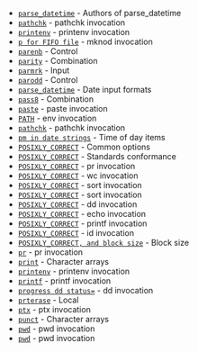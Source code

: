 - [`parse_datetime`](https://www.gnu.org/software/coreutils/manual/html_node/Authors-of-parse_005fdatetime.html#index-authors-of-parse_005fdatetime) - Authors of parse_datetime
- [`pathchk`](https://www.gnu.org/software/coreutils/manual/html_node/pathchk-invocation.html#index-exit-status-of-pathchk) - pathchk invocation
- [`printenv`](https://www.gnu.org/software/coreutils/manual/html_node/printenv-invocation.html#index-exit-status-of-printenv) - printenv invocation
- [`p for FIFO file`](https://www.gnu.org/software/coreutils/manual/html_node/mknod-invocation.html#index-p-for-FIFO-file) - mknod invocation
- [`parenb`](https://www.gnu.org/software/coreutils/manual/html_node/Control.html#index-parenb) - Control
- [`parity`](https://www.gnu.org/software/coreutils/manual/html_node/Combination.html#index-parity) - Combination
- [`parmrk`](https://www.gnu.org/software/coreutils/manual/html_node/Input.html#index-parmrk) - Input
- [`parodd`](https://www.gnu.org/software/coreutils/manual/html_node/Control.html#index-parodd) - Control
- [`parse_datetime`](https://www.gnu.org/software/coreutils/manual/html_node/Date-input-formats.html#index-parse_005fdatetime) - Date input formats
- [`pass8`](https://www.gnu.org/software/coreutils/manual/html_node/Combination.html#index-pass8) - Combination
- [`paste`](https://www.gnu.org/software/coreutils/manual/html_node/paste-invocation.html#index-paste) - paste invocation
- [`PATH`](https://www.gnu.org/software/coreutils/manual/html_node/env-invocation.html#index-PATH) - env invocation
- [`pathchk`](https://www.gnu.org/software/coreutils/manual/html_node/pathchk-invocation.html#index-pathchk) - pathchk invocation
- [`pm in date strings`](https://www.gnu.org/software/coreutils/manual/html_node/Time-of-day-items.html#index-pm-in-date-strings) - Time of day items
- [`POSIXLY_CORRECT`](https://www.gnu.org/software/coreutils/manual/html_node/Common-options.html#index-POSIXLY_005fCORRECT) - Common options
- [`POSIXLY_CORRECT`](https://www.gnu.org/software/coreutils/manual/html_node/Standards-conformance.html#index-POSIXLY_005fCORRECT-1) - Standards conformance
- [`POSIXLY_CORRECT`](https://www.gnu.org/software/coreutils/manual/html_node/pr-invocation.html#index-POSIXLY_005fCORRECT-2) - pr invocation
- [`POSIXLY_CORRECT`](https://www.gnu.org/software/coreutils/manual/html_node/wc-invocation.html#index-POSIXLY_005fCORRECT-3) - wc invocation
- [`POSIXLY_CORRECT`](https://www.gnu.org/software/coreutils/manual/html_node/sort-invocation.html#index-POSIXLY_005fCORRECT-4) - sort invocation
- [`POSIXLY_CORRECT`](https://www.gnu.org/software/coreutils/manual/html_node/sort-invocation.html#index-POSIXLY_005fCORRECT-5) - sort invocation
- [`POSIXLY_CORRECT`](https://www.gnu.org/software/coreutils/manual/html_node/dd-invocation.html#index-POSIXLY_005fCORRECT-6) - dd invocation
- [`POSIXLY_CORRECT`](https://www.gnu.org/software/coreutils/manual/html_node/echo-invocation.html#index-POSIXLY_005fCORRECT-7) - echo invocation
- [`POSIXLY_CORRECT`](https://www.gnu.org/software/coreutils/manual/html_node/printf-invocation.html#index-POSIXLY_005fCORRECT-8) - printf invocation
- [`POSIXLY_CORRECT`](https://www.gnu.org/software/coreutils/manual/html_node/id-invocation.html#index-POSIXLY_005fCORRECT-9) - id invocation
- [`POSIXLY_CORRECT, and block size`](https://www.gnu.org/software/coreutils/manual/html_node/Block-size.html#index-POSIXLY_005fCORRECT_002c-and-block-size) - Block size
- [`pr`](https://www.gnu.org/software/coreutils/manual/html_node/pr-invocation.html#index-pr) - pr invocation
- [`print`](https://www.gnu.org/software/coreutils/manual/html_node/Character-arrays.html#index-print) - Character arrays
- [`printenv`](https://www.gnu.org/software/coreutils/manual/html_node/printenv-invocation.html#index-printenv) - printenv invocation
- [`printf`](https://www.gnu.org/software/coreutils/manual/html_node/printf-invocation.html#index-printf) - printf invocation
- [`progress dd status=`](https://www.gnu.org/software/coreutils/manual/html_node/dd-invocation.html#index-progress-dd-status_003d) - dd invocation
- [`prterase`](https://www.gnu.org/software/coreutils/manual/html_node/Local.html#index-prterase) - Local
- [`ptx`](https://www.gnu.org/software/coreutils/manual/html_node/ptx-invocation.html#index-ptx) - ptx invocation
- [`punct`](https://www.gnu.org/software/coreutils/manual/html_node/Character-arrays.html#index-punct) - Character arrays
- [`pwd`](https://www.gnu.org/software/coreutils/manual/html_node/pwd-invocation.html#index-pwd) - pwd invocation
- [`pwd`](https://www.gnu.org/software/coreutils/manual/html_node/pwd-invocation.html#index-symbolic-links-and-pwd) - pwd invocation
